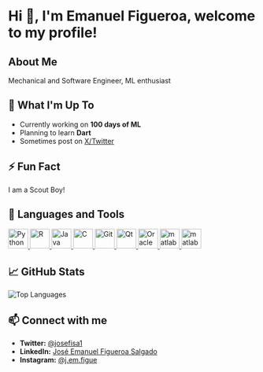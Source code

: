 # Hi 👋, I'm Emanuel Figueroa, welcome to my profile!

## About Me
Mechanical and Software Engineer, ML enthusiast

## 🔭 What I'm Up To
- Currently working on **100 days of ML**
- Planning to learn **Dart**
- Sometimes post on [X/Twitter](https://x.com/josefisa1)

## ⚡ Fun Fact
I am a Scout Boy!

## 🔧 Languages and Tools
<a href="https://www.python.org/" target="_blank" rel="noreferrer">
  <img src="https://cdn.jsdelivr.net/gh/devicons/devicon@latest/icons/python/python-original-wordmark.svg" width="40" title="Python" />
</a>
<a href="https://www.r-project.org/" target="_blank" rel="noreferrer">
  <img src="https://cdn.jsdelivr.net/gh/devicons/devicon@latest/icons/r/r-original.svg" width="40" title="R" />
</a>
<a href="https://www.java.com/" target="_blank" rel="noreferrer">
  <img src="https://cdn.jsdelivr.net/gh/devicons/devicon@latest/icons/java/java-original-wordmark.svg" width="40" title="Java" />
</a>
<a href="https://www.cprogramming.com/" target="_blank" rel="noreferrer">
    <img src="https://cdn.jsdelivr.net/gh/devicons/devicon/icons/c/c-original.svg" alt="C" width="40" height="40"/>
</a>  
<a href="https://git-scm.com/" target="_blank" rel="noreferrer">
  <img src="https://cdn.jsdelivr.net/gh/devicons/devicon/icons/git/git-original.svg" width="40" title="Git" />
</a>
<a href="https://doc.qt.io/qtforpython-6/" target="_blank" rel="noreferrer">
  <img src="https://cdn.jsdelivr.net/gh/devicons/devicon@latest/icons/qt/qt-original.svg" width="40" title="Qt" />
</a>
<a href="https://www.oracle.com/" target="_blank" rel="noreferrer">
  <img src="https://cdn.jsdelivr.net/gh/devicons/devicon@latest/icons/oracle/oracle-original.svg" width="40" title="OracleSQL" />
</a>
<a href="https://www.mathworks.com/" target="_blank" rel="noreferrer">
    <img src="https://cdn.jsdelivr.net/gh/devicons/devicon@latest/icons/matlab/matlab-original.svg" alt="matlab" width="40" height="40"/>
</a>
<a href="https://numpy.org/" target="_blank" rel="noreferrer">
    <img src="https://cdn.jsdelivr.net/gh/devicons/devicon@latest/icons/numpy/numpy-original.svg" alt="matlab" width="40" height="40"/>
</a>

## 📈 GitHub Stats
![Top Languages](https://github-readme-stats.vercel.app/api/top-langs?username=josefisa&show_icons=true&locale=en&layout=compact)

## 📫 Connect with me
- **Twitter:** [@josefisa1](https://twitter.com/josefisa1)
- **LinkedIn:** [José Emanuel Figueroa Salgado](https://linkedin.com/in/josé-emanuel-figueroa-salgado-085871128)
- **Instagram:** [@j.em.figue](https://instagram.com/j.em.figue)

